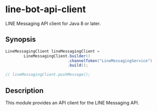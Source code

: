 # line-bot-api-client

LINE Messaging API client for Java 8 or later.

## Synopsis

```java
LineMessagingClient lineMessagingClient =
        LineMessagingClient.builder()
                           .channelToken("LineMessagingService")
                           .build();

// lineMessagingClient.pushMessage();
```

## Description

This module provides an API client for the LINE Messaging API.
